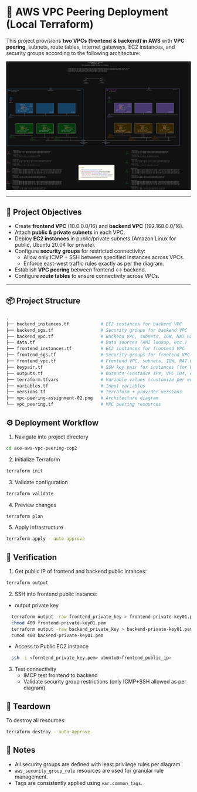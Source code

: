 # 🚀 AWS VPC Peering Deployment (Local Terraform)

This project provisions **two VPCs (frontend & backend) in AWS** with **VPC peering**, subnets, route tables, internet gateways, EC2 instances, and security groups according to the following architecture:

![VPC Peering Diagram](./vpc-peering-assignment-02.png)

---

## 📌 Project Objectives
- Create **frontend VPC** (10.0.0.0/16) and **backend VPC** (192.168.0.0/16).
- Attach **public & private subnets** in each VPC.
- Deploy **EC2 instances** in public/private subnets (Amazon Linux for public, Ubuntu 20.04 for private).
- Configure **security groups** for restricted connectivity:
  - Allow only ICMP + SSH between specified instances across VPCs.
  - Enforce east-west traffic rules exactly as per the diagram.
- Establish **VPC peering** between frontend ↔ backend.
- Configure **route tables** to ensure connectivity across VPCs.

---

## 📦 Project Structure
```bash
.
├── backend_instances.tf            # EC2 instances for backend VPC
├── backend_sgs.tf                  # Security groups for backend VPC
├── backend_vpc.tf                  # Backend VPC, subnets, IGW, NAT Gateway, route tables
├── data.tf                         # Data sources (AMI lookup, etc.)
├── frontend_instances.tf           # EC2 instances for frontend VPC
├── frontend_sgs.tf                 # Security groups for frontend VPC
├── frontend_vpc.tf                 # Frontend VPC, subnets, IGW, NAT Gateway, route tables
├── keypair.tf                      # SSH key pair for instances (for both frontend & backend)
├── outputs.tf                      # Outputs (instance IPs, VPC IDs, etc.)
├── terraform.tfvars                # Variable values (customize per environment)
├── variables.tf                    # Input variables
├── versions.tf                     # Terraform + provider versions
├── vpc-peering-assignment-02.png   # Architecture diagram
└── vpc_peering.tf                  # VPC peering resources

```

## ⚙️ Deployment Workflow
1. Navigate into project directory 
```bash
cd ace-aws-vpc-peering-cop2
```
2. Initialize Terraform
```bash 
terraform init
```
3. Validate configuration
```bash
terraform validate
```
4. Preview changes
```bash 
terraform plan
```
5. Apply infrastructure
```bash
terraform apply --auto-approve
```

## 📡 Verification
1. Get public IP of frontend and backend public intances:
```bash
terraform output
```
2. SSH into frontend public instance:
  - output private key
```bash
  terraform output -raw frontend_private_key > frontend-private-key01.pem 
  chmod 400 frontend-private-key01.pem
  terraform output -raw backend_private_key > backend-private-key01.pem
  cumod 400 backend-private-key01.pem
```
  - Access to Public EC2 instance
```bash
  ssh -i <forntend_private_key.pem> ubuntu@<frontend_public_ip>
```
3. Test connectivity
    - IMCP test frontend to backend 
    - Validate security group restrictions (only ICMP+SSH allowed as per diagram)

## 🔄 Teardown
To destroy all resources:
```bash
terraform destroy --auto-approve
```

## 📝 Notes
- All security groups are defined with least privilege rules per diagram.
- ```aws_security_group_rule``` resources are used for granular rule management.
- Tags are consistently applied using ```var.common_tags```.